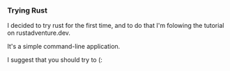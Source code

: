 ### Trying Rust

I decided to try rust for the first time, and to do that I'm folowing the tutorial on rustadventure.dev.

It's a simple command-line application.

I suggest that you should try to (:
